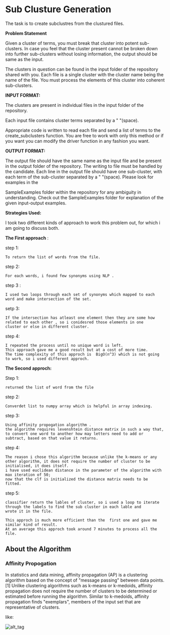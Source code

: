 # Sub Clusture Generation
The task is to create subclustres from the clustured files.


<B>Problem Statement</B>

Given a cluster of terms, you must break that cluster into potent sub-clusters. In case you feel that the cluster present cannot be broken down into further sub-clusters without losing information, the output should be same as the input.

The clusters in question can be found in the input folder of the repository shared with you. Each file is a single cluster with the cluster name being the name of the file. You must process the elements of this cluster into coherent sub-clusters.


<b>INPUT FORMAT:</b>

The clusters are present in individual files in the input folder of the repository.

Each input file contains cluster terms separated by a " "(space).

Appropriate code is written to read each file and send a list of terms to the create_subclusters function. You are free to work with only this method or if you want you can modify the driver function in any fashion you want.



<b>OUTPUT FORMAT:</b>


The output file should have the same name as the input file and be present in the output folder of the repository. The writing to file must be handled by the candidate. Each line in the output file should have one sub-cluster, with each term of the sub-cluster separated by a " "(space). Please look for examples in the


SampleExamples folder within the repository for any ambiguity in understanding. Check out the  SampleExamples folder for explanation of the given input-output examples.



<b> Strategies Used:</b>


I took two different kinds of approach to work this problem out, for which i am going to discuss both.

<b>The First approach</b> :

step 1:

	To return the list of words from the file.
step 2:

	For each words, i found few synonyms using NLP .
step 3 :

	I used two loops through each set of synonyms which mapped to each word and make intersection of the set.
setp 3:
	
	If the intersection has atleast one element then they are some how related to each other , so i conidesred those elements in one 			cluster or else in different cluster.
step 4:

	I repeated the process until no unique word is left.
	This approach gave me a good result but at a cost of more time.
	The time complexity of this approch is  BigO(n^3) which is not going to work, so i used different approch.

<b>The Second approch:</b>

Step 1:

	returned the list of word from the file
step 2:

	Converdet list to numpy array which is helpful in array indexing.
step 3:

	Using affinity propogation algorithm .
	the algorithm requires levenshtein distance matrix in such a way that, to convert one word to another how may letters need to add or 		subtract, based on that value it returns.
step 4:

	The reason i chose this algorithm because unlike the k-means or any other algorithm, it does not require the number of cluster to be 		initialised, it does itself.
	i have used euclidean distance in the parameter of the algorithm with max iteration of 50;
	now that the clf is initialized the distance matrix needs to be fitted.
step 5:

	classifier return the lables of cluster, so i used a loop to iterate through the labels to find the sub cluster in each lable and 		wrote it in the file.

	This approch is much more efficient than the  first one and gave me similar kind of result.
	At an average this approch took around 7 minutes to process all the file.


## About the Algorithm

### Affinity Propogation

In statistics and data mining, affinity propagation (AP) is a clustering algorithm based on the concept of "message passing" between data points.[1] Unlike clustering algorithms such as k-means or k-medoids, affinity propagation does not require the number of clusters to be determined or estimated before running the algorithm. Similar to k-medoids, affinity propagation finds "exemplars", members of the input set that are representative of clusters.

like:

![alt_tag](https://www.google.com/url?sa=i&source=images&cd=&cad=rja&uact=8&ved=2ahUKEwil_92v8YrbAhWOfSsKHbbuACsQjRx6BAgBEAU&url=http%3A%2F%2Fslideplayer.com%2Fslide%2F5053403%2F&psig=AOvVaw22RjWuoAod4Vm2BModVEix&ust=1526582553558741)




